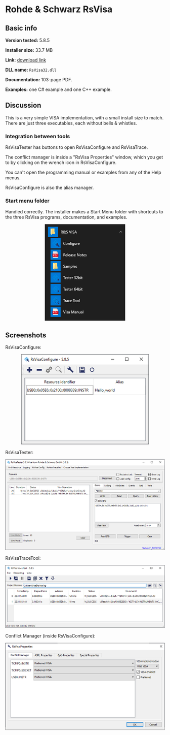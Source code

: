 # Rohde & Schwarz RsVisa

## Basic info

**Version tested:** 5.8.5

**Installer size:** 33.7 MB

**Link:** [download link](https://www.rohde-schwarz.com/us/applications/r-s-visa-application-note_56280-148812.html)

**DLL name:** `RsVisa32.dll`

**Documentation:** 103-page PDF.

**Examples:** one C# example and one C++ example.

## Discussion

This is a very simple VISA implementation, with a small install size to match. There are just three executables, each without bells & whistles.

### Integration between tools

RsVisaTester has buttons to open RsVisaConfigure and RsVisaTrace.

The conflict manager is inside a "RsVisa Properties" window, which you get to by clicking on the wrench icon in RsVisaConfigure.

You can't open the programming manual or examples from any of the Help menus.

RsVisaConfigure is also the alias manager.

### Start menu folder

Handled correctly. The installer makes a Start Menu folder with shortcuts to the three RsVisa programs, documentation, and examples.

<p align="center" style="text-align: center">
<img src="RS-start-menu-folder.png?raw=true" alt="R&S VISA start menu folder">
</p>

## Screenshots

RsVisaConfigure:
<p align="center" style="text-align: center">
<img src="RS-configure.PNG?raw=true" alt="R&S VISA Configure screenshot">
</p>

RsVisaTester:
<p align="center" style="text-align: center">
<img src="RS-tester.PNG?raw=true" alt="R&S VISA Tester screenshot">
</p>

RsVisaTraceTool:
<p align="center" style="text-align: center">
<img src="RS-trace-tool.PNG?raw=true" alt="R&S VISA Trace Tool screenshot">
</p>

Conflict Manager (inside RsVisaConfigure):
<p align="center" style="text-align: center">
<img src="RS-conflict-manager.PNG?raw=true" alt="R&S VISA Conflict Manager screenshot">
</p>